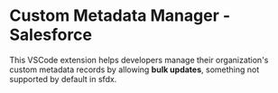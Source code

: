 # Custom Metadata Manager - Salesforce

This VSCode extension helps developers manage their organization's custom metadata records by allowing <b>bulk updates</b>, something not supported by default in sfdx.

